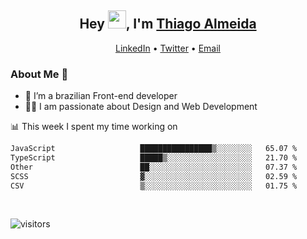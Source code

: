 

<h2 align="center">Hey <img src="https://github.com/TheDudeThatCode/TheDudeThatCode/blob/master/Assets/Hi.gif" width="29">, I'm <a href="https://www.linkedin.com/in/thiago-almeida-69785569/">Thiago Almeida</a></h2>
<p align="center">
  <a href="https://www.linkedin.com/in/thiago-almeida-69785569/">LinkedIn</a> •
  <a href="https://twitter.com/thiagoloal">Twitter</a> •
  <a href="mailto:thiagoloal@gmail.com">Email</a>
</p>

### About Me 🚀
- 🌱  I’m a brazilian Front-end developer</br>
- 👨‍💻  I am passionate about Design and Web Development</br>

<!-- ![Thiago Almeida github stats](https://github-readme-stats.vercel.app/api?username=thiagoloal&show_icons=true&hide_border=true)&nbsp;&nbsp; -->

📊 This week I spent my time working on
<!--START_SECTION:waka-->

```txt
JavaScript                   ████████████████▒░░░░░░░░   65.07 %
TypeScript                   █████▒░░░░░░░░░░░░░░░░░░░   21.70 %
Other                        ██░░░░░░░░░░░░░░░░░░░░░░░   07.37 %
SCSS                         ▓░░░░░░░░░░░░░░░░░░░░░░░░   02.59 %
CSV                          ▒░░░░░░░░░░░░░░░░░░░░░░░░   01.75 %
```

<!--END_SECTION:waka-->

<br />

![visitors](https://visitor-badge.laobi.icu/badge?page_id=thiagoloal.thiagoloal)
